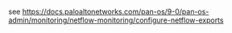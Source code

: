 see https://docs.paloaltonetworks.com/pan-os/9-0/pan-os-admin/monitoring/netflow-monitoring/configure-netflow-exports
